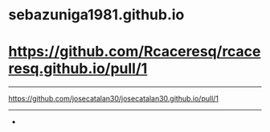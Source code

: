 # sebazuniga1981.github.io

# https://github.com/Rcaceresq/rcaceresq.github.io/pull/1
---

https://github.com/josecatalan30/josecatalan30.github.io/pull/1

---

<!-- !fork
<!--* https://github.com/sebazuniga1981/rcaceresq.github.io-->
<!--* https://github.com/sebazuniga1981/josecatalan30.github.io -->

<!--!commit
<!--* https://github.com/sebazuniga1981/rcaceresq.github.io/commit/e546f0ba288ec425feddd4397ee9625f96f28a19 -->
<!--* https://github.com/sebazuniga1981/josecatalan30.github.io/commit/4a9ef6e0ecc9e6ee4c5126ade31d2c0cfc0660dc -->
*